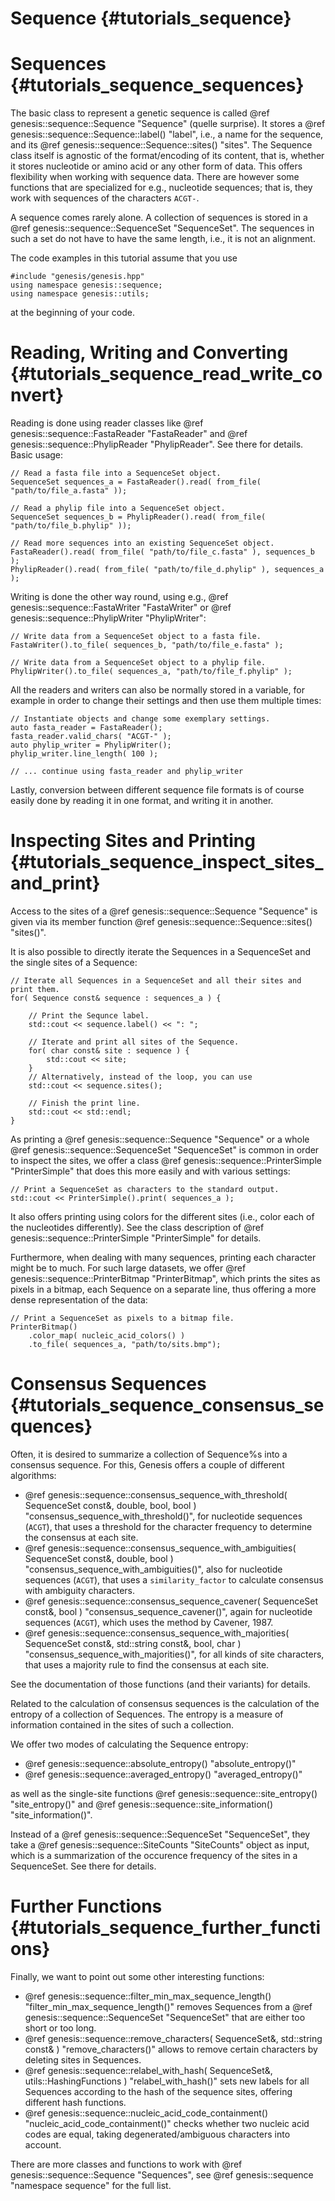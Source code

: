 Sequence {#tutorials_sequence}
===========

# Sequences {#tutorials_sequence_sequences}

The basic class to represent a genetic sequence is called @ref genesis::sequence::Sequence "Sequence"
(quelle surprise). It stores a @ref genesis::sequence::Sequence::label() "label", i.e., a name for
the sequence, and its @ref genesis::sequence::Sequence::sites() "sites". The Sequence class itself
is agnostic of the format/encoding of its content, that is, whether it stores nucleotide or amino
acid or any other form of data. This offers flexibility when working with sequence data.
There are however some functions that are specialized for e.g., nucleotide sequences; that is, they
work with sequences of the characters `ACGT-`.

A sequence comes rarely alone. A collection of sequences is stored in a
@ref genesis::sequence::SequenceSet "SequenceSet". The sequences in such a set do not have to have
the same length, i.e., it is not an alignment.

The code examples in this tutorial assume that you use

~~~{.cpp}
#include "genesis/genesis.hpp"
using namespace genesis::sequence;
using namespace genesis::utils;
~~~

at the beginning of your code.

# Reading, Writing and Converting {#tutorials_sequence_read_write_convert}

Reading is done using reader classes like @ref genesis::sequence::FastaReader "FastaReader" and
@ref genesis::sequence::PhylipReader "PhylipReader". See there for details. Basic usage:

~~~{.cpp}
// Read a fasta file into a SequenceSet object.
SequenceSet sequences_a = FastaReader().read( from_file( "path/to/file_a.fasta" ));

// Read a phylip file into a SequenceSet object.
SequenceSet sequences_b = PhylipReader().read( from_file( "path/to/file_b.phylip" ));

// Read more sequences into an existing SequenceSet object.
FastaReader().read( from_file( "path/to/file_c.fasta" ), sequences_b );
PhylipReader().read( from_file( "path/to/file_d.phylip" ), sequences_a );
~~~

Writing is done the other way round, using e.g., @ref genesis::sequence::FastaWriter "FastaWriter"
or @ref genesis::sequence::PhylipWriter "PhylipWriter":

~~~{.cpp}
// Write data from a SequenceSet object to a fasta file.
FastaWriter().to_file( sequences_b, "path/to/file_e.fasta" );

// Write data from a SequenceSet object to a phylip file.
PhylipWriter().to_file( sequences_a, "path/to/file_f.phylip" );
~~~

All the readers and writers can also be normally stored in a variable, for example
in order to change their settings and then use them multiple times:

~~~{.cpp}
// Instantiate objects and change some exemplary settings.
auto fasta_reader = FastaReader();
fasta_reader.valid_chars( "ACGT-" );
auto phylip_writer = PhylipWriter();
phylip_writer.line_length( 100 );

// ... continue using fasta_reader and phylip_writer
~~~

Lastly, conversion between different sequence file formats is of course easily done by reading
it in one format, and writing it in another.

# Inspecting Sites and Printing {#tutorials_sequence_inspect_sites_and_print}

Access to the sites of a @ref genesis::sequence::Sequence "Sequence" is given via its member
function @ref genesis::sequence::Sequence::sites() "sites()".

It is also possible to directly iterate the Sequences in a SequenceSet and the single sites of a
Sequence:

~~~{.cpp}
// Iterate all Sequences in a SequenceSet and all their sites and print them.
for( Sequence const& sequence : sequences_a ) {

    // Print the Sequnce label.
    std::cout << sequence.label() << ": ";

    // Iterate and print all sites of the Sequence.
    for( char const& site : sequence ) {
        std::cout << site;
    }
    // Alternatively, instead of the loop, you can use
    std::cout << sequence.sites();

    // Finish the print line.
    std::cout << std::endl;
}
~~~

As printing a @ref genesis::sequence::Sequence "Sequence" or a whole
@ref genesis::sequence::SequenceSet "SequenceSet" is common in order to inspect the sites, we offer a
class @ref genesis::sequence::PrinterSimple "PrinterSimple" that does this more easily and with
various settings:

~~~{.cpp}
// Print a SequenceSet as characters to the standard output.
std::cout << PrinterSimple().print( sequences_a );
~~~

It also offers printing using colors for the different sites (i.e., color each of the nucleotides
differently). See the class description of @ref genesis::sequence::PrinterSimple "PrinterSimple"
for details.

Furthermore, when dealing with many sequences, printing each character might be to much. For such
large datasets, we offer @ref genesis::sequence::PrinterBitmap "PrinterBitmap", which prints the
sites as pixels in a bitmap, each Sequence on a separate line, thus offering a more dense
representation of the data:

~~~{.cpp}
// Print a SequenceSet as pixels to a bitmap file.
PrinterBitmap()
    .color_map( nucleic_acid_colors() )
    .to_file( sequences_a, "path/to/sits.bmp");
~~~

# Consensus Sequences {#tutorials_sequence_consensus_sequences}

Often, it is desired to summarize a collection of Sequence%s into a consensus sequence. For this,
Genesis offers a couple of different algorithms:

  * @ref genesis::sequence::consensus_sequence_with_threshold( SequenceSet const&, double, bool, bool ) "consensus_sequence_with_threshold()",
    for nucleotide sequences (`ACGT`), that uses a threshold for the character frequency to determine
    the consensus at each site.
  * @ref genesis::sequence::consensus_sequence_with_ambiguities( SequenceSet const&, double, bool ) "consensus_sequence_with_ambiguities()",
    also for nucleotide sequences (`ACGT`), that uses a `similarity_factor` to calculate consensus with
    ambiguity characters.
  * @ref genesis::sequence::consensus_sequence_cavener( SequenceSet const&, bool ) "consensus_sequence_cavener()",
    again for nucleotide sequences (`ACGT`), which uses the method by Cavener, 1987.
  * @ref genesis::sequence::consensus_sequence_with_majorities( SequenceSet const&, std::string const&, bool, char ) "consensus_sequence_with_majorities()",
    for all kinds of site characters, that uses a majority rule to find the consensus at each site.

See the documentation of those functions (and their variants) for details.

Related to the calculation of consensus sequences is the calculation of the entropy of a collection
of Sequences. The entropy is a measure of information contained in the sites of such a collection.

We offer two modes of calculating the Sequence entropy:

  * @ref genesis::sequence::absolute_entropy() "absolute_entropy()"
  * @ref genesis::sequence::averaged_entropy() "averaged_entropy()"

as well as the single-site functions @ref genesis::sequence::site_entropy() "site_entropy()"
and @ref genesis::sequence::site_information() "site_information()".

Instead of a @ref genesis::sequence::SequenceSet "SequenceSet", they take a
@ref genesis::sequence::SiteCounts "SiteCounts" object as input, which is a summarization
of the occurence frequency of the sites in a SequenceSet. See there for details.

# Further Functions {#tutorials_sequence_further_functions}

Finally, we want to point out some other interesting functions:

  * @ref genesis::sequence::filter_min_max_sequence_length() "filter_min_max_sequence_length()"
    removes Sequences from a @ref genesis::sequence::SequenceSet "SequenceSet" that are either too
    short or too long.
  * @ref genesis::sequence::remove_characters( SequenceSet&, std::string const& ) "remove_characters()"
    allows to remove certain characters by deleting sites in Sequences.
  * @ref genesis::sequence::relabel_with_hash( SequenceSet&, utils::HashingFunctions ) "relabel_with_hash()"
    sets new labels for all Sequences according to the hash of the sequence sites, offering different hash functions.
  * @ref genesis::sequence::nucleic_acid_code_containment() "nucleic_acid_code_containment()"
    checks whether two nucleic acid codes are equal, taking degenerated/ambiguous characters
    into account.

There are more classes and functions to work with @ref genesis::sequence::Sequence "Sequences", see
@ref genesis::sequence "namespace sequence" for the full list.
